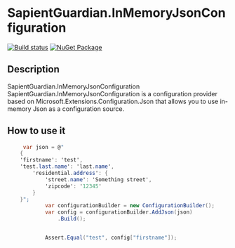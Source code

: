 # SapientGuardian.InMemoryJsonConfiguration

[![Build status](https://ci.appveyor.com/api/projects/status/5r9pl7lgq1josu02?svg=true)](https://ci.appveyor.com/project/SapientGuardian/sapientguardian-inmemoryjsonconfiguration)
[![NuGet Package](https://img.shields.io/nuget/vpre/SapientGuardian.InMemoryJsonConfiguration.svg)](https://www.nuget.org/packages/SapientGuardian.InMemoryJsonConfiguration/)

## Description
SapientGuardian.InMemoryJsonConfiguration SapientGuardian.InMemoryJsonConfiguration is a configuration provider based on Microsoft.Extensions.Configuration.Json that allows you to use in-memory Json as a configuration source.

## How to use it

```C#    
     var json = @"
    {
    'firstname': 'test',
    'test.last.name': 'last.name',
        'residential.address': {
            'street.name': 'Something street',
            'zipcode': '12345'
        }
    }";
            var configurationBuilder = new ConfigurationBuilder();
            var config = configurationBuilder.AddJson(json)
                .Build();


            Assert.Equal("test", config["firstname"]);
```
